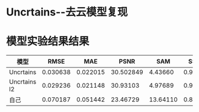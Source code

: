 # Uncrtains--去云模型复现

# 模型实验结果结果
模型 | RMSE | MAE | PSNR | SAM | SSIM 
--- | --- | --- | --- | --- | ---
Uncrtains | 0.030638 | 0.022015 | 30.502849 | 4.43660 | 0.92405
Uncrtains l2 | 0.029236 | 0.021148 | 30.93103 | 4.97689 | 0.91461
自己 | 0.070187 | 0.051442 | 23.46729 | 13.64110 | 0.80046
